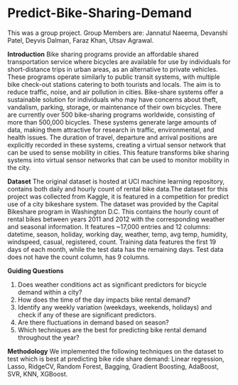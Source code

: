 # Predict-Bike-Sharing-Demand

This was a group project. Group Members are:
Jannatul Naeema,
Devanshi Patel​​,
Deyvis Dalman,
Faraz Khan​,
Utsav Agrawal.

**Introduction**
Bike sharing programs provide an affordable shared transportation service where bicycles are available for use by individuals for short-distance trips in urban areas, as an alternative to private vehicles. These programs operate similarly to public transit systems, with multiple bike check-out stations catering to both tourists and locals. The aim is to reduce traffic, noise, and air pollution in cities. Bike-share systems offer a sustainable solution for individuals who may have concerns about theft, vandalism, parking, storage, or maintenance of their own bicycles. There are currently over 500 bike-sharing programs worldwide, consisting of more than 500,000 bicycles. These systems generate large amounts of data, making them attractive for research in traffic, environmental, and health issues. The duration of travel, departure and arrival positions are explicitly recorded in these systems, creating a virtual sensor network that can be used to sense mobility in cities. This feature transforms bike sharing systems into virtual sensor networks that can be used to monitor mobility in the city.


**Dataset**
The original dataset is hosted at UCI machine learning repository, contains both daily and hourly count of rental bike data.​The dataset for this project was collected from Kaggle, it is featured in a competition for predict use of a city bikeshare system.​ The dataset was provided by the Capital Bikeshare program in Washington D.C​. This contains the hourly count of rental bikes between years 2011 and 2012 with the corresponding weather and seasonal information. ​It features ~17,000 entries and 12 columns: datetime, season, holiday, working day, weather, temp, avg temp, humidity, windspeed, casual, registered, count​. Training data features the first 19 days of each month, while the test data has the remaining days. Test data does not have the count column, has 9 columns.


**Guiding Questions**
1. Does weather conditions act as significant predictors for bicycle demand within a city?​
2. How does the time of the day impacts bike rental demand?
3. Identify any weekly variation (weekdays, weekends, holidays) and check if any of these are significant predictors.
4. Are there fluctuations in demand based on season?
5. Which techniques are the best for predicting bike rental demand throughout the year?


**Methodology**
We implemented the following techniques on the dataset to test which is best at predicting bike ride share demand:​
Linear regression​, Lasso​, RidgeCV​, Random Forest​, Bagging​, Gradient Boosting​, AdaBoost​, SVR​, KNN​, XGBoost.
